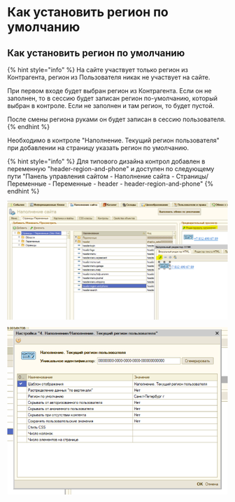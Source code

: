 # Как установить регион по умолчанию

## Как установить регион по умолчанию

{% hint style="info" %}
На сайте участвует только регион из Контрагента, регион из Пользователя никак не участвует на сайте.

При первом входе будет выбран регион из Контрагента. Если он не заполнен, то в сессию будет записан регион по-умолчанию, который выбран в контроле. Если не заполнен и там регион, то будет пустой.

После смены региона руками он будет записан в сессию пользователя.
{% endhint %}

Необходимо в контроле "Наполнение. Текущий регион пользователя" при добавлении на страницу  указать регион по умолчанию.

{% hint style="info" %}
Для типового дизайна контрол добавлен в переменную "header-region-and-phone" и доступен по следующему пути "Панель управления сайтом - Наполнение сайта - Страницы/Переменные - Переменные - header - header-region-and-phone"
{% endhint %}

![](../.gitbook/assets/image%20%28177%29.png)

![](../.gitbook/assets/image%20%2897%29.png)



